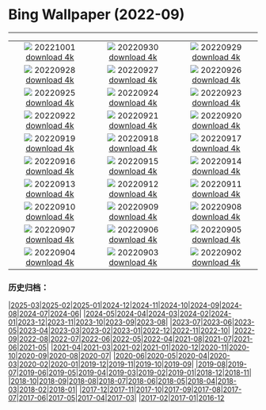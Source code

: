 # Bing Wallpaper (2022-09)
**************
| | | |
| :----: | :----: | :----: |
| ![](https://www.bing.com/th?id=OHR.EubalaenaAustralis_EN-US7949014397_1920x1080.jpg) 20221001 [download 4k](https://www.bing.com/th?id=OHR.EubalaenaAustralis_EN-US7949014397_UHD.jpg) | ![](https://www.bing.com/th?id=OHR.InfiniD_EN-US7855471603_1920x1080.jpg) 20220930 [download 4k](https://www.bing.com/th?id=OHR.InfiniD_EN-US7855471603_UHD.jpg) | ![](https://www.bing.com/th?id=OHR.FosterCoveredBridge_EN-US7763700078_1920x1080.jpg) 20220929 [download 4k](https://www.bing.com/th?id=OHR.FosterCoveredBridge_EN-US7763700078_UHD.jpg) |
| ![](https://www.bing.com/th?id=OHR.YellowstoneUGB_EN-US7573964019_1920x1080.jpg) 20220928 [download 4k](https://www.bing.com/th?id=OHR.YellowstoneUGB_EN-US7573964019_UHD.jpg) | ![](https://www.bing.com/th?id=OHR.SusitnaRiver_EN-US7154675950_1920x1080.jpg) 20220927 [download 4k](https://www.bing.com/th?id=OHR.SusitnaRiver_EN-US7154675950_UHD.jpg) | ![](https://www.bing.com/th?id=OHR.AmazonMangroves_EN-US7068770726_1920x1080.jpg) 20220926 [download 4k](https://www.bing.com/th?id=OHR.AmazonMangroves_EN-US7068770726_UHD.jpg) |
| ![](https://www.bing.com/th?id=OHR.DarkSkyAcadia_EN-US6966527964_1920x1080.jpg) 20220925 [download 4k](https://www.bing.com/th?id=OHR.DarkSkyAcadia_EN-US6966527964_UHD.jpg) | ![](https://www.bing.com/th?id=OHR.GoldenJellyfish_EN-US6743816471_1920x1080.jpg) 20220924 [download 4k](https://www.bing.com/th?id=OHR.GoldenJellyfish_EN-US6743816471_UHD.jpg) | ![](https://www.bing.com/th?id=OHR.LastDollarRoad_EN-US7923638318_1920x1080.jpg) 20220923 [download 4k](https://www.bing.com/th?id=OHR.LastDollarRoad_EN-US7923638318_UHD.jpg) |
| ![](https://www.bing.com/th?id=OHR.PWPeaceDoves_EN-US7797522376_1920x1080.jpg) 20220922 [download 4k](https://www.bing.com/th?id=OHR.PWPeaceDoves_EN-US7797522376_UHD.jpg) | ![](https://www.bing.com/th?id=OHR.SitkaOtters_EN-US7714053956_1920x1080.jpg) 20220921 [download 4k](https://www.bing.com/th?id=OHR.SitkaOtters_EN-US7714053956_UHD.jpg) | ![](https://www.bing.com/th?id=OHR.QueenFuneral_EN-US7710269016_1920x1080.jpg) 20220920 [download 4k](https://www.bing.com/th?id=OHR.QueenFuneral_EN-US7710269016_UHD.jpg) |
| ![](https://www.bing.com/th?id=OHR.ArashiyamaBamboo_EN-US7569665443_1920x1080.jpg) 20220919 [download 4k](https://www.bing.com/th?id=OHR.ArashiyamaBamboo_EN-US7569665443_UHD.jpg) | ![](https://www.bing.com/th?id=OHR.Wellenflug_EN-US7380614960_1920x1080.jpg) 20220918 [download 4k](https://www.bing.com/th?id=OHR.Wellenflug_EN-US7380614960_UHD.jpg) | ![](https://www.bing.com/th?id=OHR.PianePuma_EN-US7221521942_1920x1080.jpg) 20220917 [download 4k](https://www.bing.com/th?id=OHR.PianePuma_EN-US7221521942_UHD.jpg) |
| ![](https://www.bing.com/th?id=OHR.BuffaloMural_EN-US7123580117_1920x1080.jpg) 20220916 [download 4k](https://www.bing.com/th?id=OHR.BuffaloMural_EN-US7123580117_UHD.jpg) | ![](https://www.bing.com/th?id=OHR.MarbleCanyon_EN-US7056773172_1920x1080.jpg) 20220915 [download 4k](https://www.bing.com/th?id=OHR.MarbleCanyon_EN-US7056773172_UHD.jpg) | ![](https://www.bing.com/th?id=OHR.GSDNPest_EN-US6985335988_1920x1080.jpg) 20220914 [download 4k](https://www.bing.com/th?id=OHR.GSDNPest_EN-US6985335988_UHD.jpg) |
| ![](https://www.bing.com/th?id=OHR.Aracari_EN-US6920359857_1920x1080.jpg) 20220913 [download 4k](https://www.bing.com/th?id=OHR.Aracari_EN-US6920359857_UHD.jpg) | ![](https://www.bing.com/th?id=OHR.SOLHalfStaff_EN-US6710129226_1920x1080.jpg) 20220912 [download 4k](https://www.bing.com/th?id=OHR.SOLHalfStaff_EN-US6710129226_UHD.jpg) | ![](https://www.bing.com/th?id=OHR.KLMidAutumn_EN-US6642842911_1920x1080.jpg) 20220911 [download 4k](https://www.bing.com/th?id=OHR.KLMidAutumn_EN-US6642842911_UHD.jpg) |
| ![](https://www.bing.com/th?id=OHR.BHNMBelize_EN-US6404020386_1920x1080.jpg) 20220910 [download 4k](https://www.bing.com/th?id=OHR.BHNMBelize_EN-US6404020386_UHD.jpg) | ![](https://www.bing.com/th?id=OHR.CircumnavigationAnni_EN-US9635067459_1920x1080.jpg) 20220909 [download 4k](https://www.bing.com/th?id=OHR.CircumnavigationAnni_EN-US9635067459_UHD.jpg) | ![](https://www.bing.com/th?id=OHR.MuseudoAmanha_EN-US9576177041_1920x1080.jpg) 20220908 [download 4k](https://www.bing.com/th?id=OHR.MuseudoAmanha_EN-US9576177041_UHD.jpg) |
| ![](https://www.bing.com/th?id=OHR.SquirrelMushroom_EN-US8955570535_1920x1080.jpg) 20220907 [download 4k](https://www.bing.com/th?id=OHR.SquirrelMushroom_EN-US8955570535_UHD.jpg) | ![](https://www.bing.com/th?id=OHR.GastoniaParade_EN-US8873564493_1920x1080.jpg) 20220906 [download 4k](https://www.bing.com/th?id=OHR.GastoniaParade_EN-US8873564493_UHD.jpg) | ![](https://www.bing.com/th?id=OHR.ArambolBeach_EN-US7908449198_1920x1080.jpg) 20220905 [download 4k](https://www.bing.com/th?id=OHR.ArambolBeach_EN-US7908449198_UHD.jpg) |
| ![](https://www.bing.com/th?id=OHR.MalaysiaTwinTowers_EN-US7848703415_1920x1080.jpg) 20220904 [download 4k](https://www.bing.com/th?id=OHR.MalaysiaTwinTowers_EN-US7848703415_UHD.jpg) | ![](https://www.bing.com/th?id=OHR.SeitanLimania_EN-US5452823219_1920x1080.jpg) 20220903 [download 4k](https://www.bing.com/th?id=OHR.SeitanLimania_EN-US5452823219_UHD.jpg) | ![](https://www.bing.com/th?id=OHR.WildlifeCrossing_EN-US7691052130_1920x1080.jpg) 20220902 [download 4k](https://www.bing.com/th?id=OHR.WildlifeCrossing_EN-US7691052130_UHD.jpg) |

### 历史归档：

|[2025-03](/../2025-03/2025-03.md)|[2025-02](/../2025-02/2025-02.md)|[2025-01](/../2025-01/2025-01.md)|[2024-12](/../2024-12/2024-12.md)|[2024-11](/../2024-11/2024-11.md)|[2024-10](/../2024-10/2024-10.md)|[2024-09](/../2024-09/2024-09.md)|[2024-08](/../2024-08/2024-08.md)|[2024-07](/../2024-07/2024-07.md)|[2024-06](/../2024-06/2024-06.md)|
|[2024-05](/../2024-05/2024-05.md)|[2024-04](/../2024-04/2024-04.md)|[2024-03](/../2024-03/2024-03.md)|[2024-02](/../2024-02/2024-02.md)|[2024-01](/../2024-01/2024-01.md)|[2023-12](/../2023-12/2023-12.md)|[2023-11](/../2023-11/2023-11.md)|[2023-10](/../2023-10/2023-10.md)|[2023-09](/../2023-09/2023-09.md)|[2023-08](/../2023-08/2023-08.md)|
|[2023-07](/../2023-07/2023-07.md)|[2023-06](/../2023-06/2023-06.md)|[2023-05](/../2023-05/2023-05.md)|[2023-04](/../2023-04/2023-04.md)|[2023-03](/../2023-03/2023-03.md)|[2023-02](/../2023-02/2023-02.md)|[2023-01](/../2023-01/2023-01.md)|[2022-12](/../2022-12/2022-12.md)|[2022-11](/../2022-11/2022-11.md)|[2022-10](/../2022-10/2022-10.md)|
|[2022-09](/2022-09.md)|[2022-08](/../2022-08/2022-08.md)|[2022-07](/../2022-07/2022-07.md)|[2022-06](/../2022-06/2022-06.md)|[2022-05](/../2022-05/2022-05.md)|[2022-04](/../2022-04/2022-04.md)|[2021-08](/../2021-08/2021-08.md)|[2021-07](/../2021-07/2021-07.md)|[2021-06](/../2021-06/2021-06.md)|[2021-05](/../2021-05/2021-05.md)|
|[2021-04](/../2021-04/2021-04.md)|[2021-03](/../2021-03/2021-03.md)|[2021-02](/../2021-02/2021-02.md)|[2021-01](/../2021-01/2021-01.md)|[2020-12](/../2020-12/2020-12.md)|[2020-11](/../2020-11/2020-11.md)|[2020-10](/../2020-10/2020-10.md)|[2020-09](/../2020-09/2020-09.md)|[2020-08](/../2020-08/2020-08.md)|[2020-07](/../2020-07/2020-07.md)|
|[2020-06](/../2020-06/2020-06.md)|[2020-05](/../2020-05/2020-05.md)|[2020-04](/../2020-04/2020-04.md)|[2020-03](/../2020-03/2020-03.md)|[2020-02](/../2020-02/2020-02.md)|[2020-01](/../2020-01/2020-01.md)|[2019-12](/../2019-12/2019-12.md)|[2019-11](/../2019-11/2019-11.md)|[2019-10](/../2019-10/2019-10.md)|[2019-09](/../2019-09/2019-09.md)|
|[2019-08](/../2019-08/2019-08.md)|[2019-07](/../2019-07/2019-07.md)|[2019-06](/../2019-06/2019-06.md)|[2019-05](/../2019-05/2019-05.md)|[2019-04](/../2019-04/2019-04.md)|[2019-03](/../2019-03/2019-03.md)|[2019-02](/../2019-02/2019-02.md)|[2019-01](/../2019-01/2019-01.md)|[2018-12](/../2018-12/2018-12.md)|[2018-11](/../2018-11/2018-11.md)|
|[2018-10](/../2018-10/2018-10.md)|[2018-09](/../2018-09/2018-09.md)|[2018-08](/../2018-08/2018-08.md)|[2018-07](/../2018-07/2018-07.md)|[2018-06](/../2018-06/2018-06.md)|[2018-05](/../2018-05/2018-05.md)|[2018-04](/../2018-04/2018-04.md)|[2018-03](/../2018-03/2018-03.md)|[2018-02](/../2018-02/2018-02.md)|[2018-01](/../2018-01/2018-01.md)|
|[2017-12](/../2017-12/2017-12.md)|[2017-11](/../2017-11/2017-11.md)|[2017-10](/../2017-10/2017-10.md)|[2017-09](/../2017-09/2017-09.md)|[2017-08](/../2017-08/2017-08.md)|[2017-07](/../2017-07/2017-07.md)|[2017-06](/../2017-06/2017-06.md)|[2017-05](/../2017-05/2017-05.md)|[2017-04](/../2017-04/2017-04.md)|[2017-03](/../2017-03/2017-03.md)|
|[2017-02](/../2017-02/2017-02.md)|[2017-01](/../2017-01/2017-01.md)|[2016-12](/../2016-12/2016-12.md)